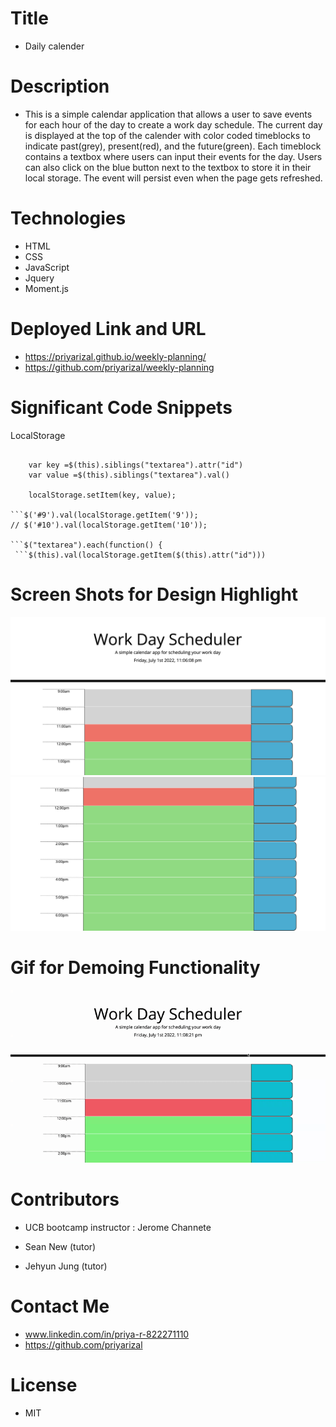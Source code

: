 # Title

- Daily calender

# Description

- This is a simple calendar application that allows a user to save events for each hour of the day to create a work day schedule. The current day is displayed at the top of the calender with color coded timeblocks to indicate past(grey), present(red), and the future(green). Each timeblock contains a textbox where users can input their events for the day. Users can also click on the blue button next to the textbox to store it in their local storage. The event will persist even when the page gets refreshed.

# Technologies

- HTML
- CSS
- JavaScript
- Jquery
- Moment.js

# Deployed Link and URL

- https://priyarizal.github.io/weekly-planning/
- https://github.com/priyarizal/weekly-planning

# Significant Code Snippets

LocalStorage

````$('.saveBtn').on('click', function(event) {

    var key =$(this).siblings("textarea").attr("id")
    var value =$(this).siblings("textarea").val()

    localStorage.setItem(key, value);

```$('#9').val(localStorage.getItem('9'));
// $('#10').val(localStorage.getItem('10'));

```$("textarea").each(function() {
 ```$(this).val(localStorage.getItem($(this).attr("id")))

````

# Screen Shots for Design Highlight

![dailycalender](./assets/1.png)
![dailycalender](./assets/2.png)

# Gif for Demoing Functionality

![dailycalender](./assets/Work%20Day%20Scheduler.gif)

# Contributors

- UCB bootcamp instructor : Jerome Channete

- Sean New (tutor)
- Jehyun Jung (tutor)

# Contact Me

- www.linkedin.com/in/priya-r-822271110
- https://github.com/priyarizal

# License

- MIT
